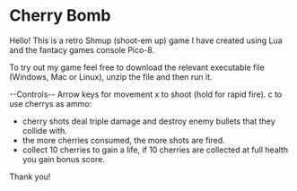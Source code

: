# Cherry Bomb
Hello! 
This is a retro Shmup (shoot-em up) game I have created using Lua and the fantacy games console Pico-8.

To try out my game feel free to download the relevant executable file (Windows, Mac or Linux), unzip the file and then run it. 

--Controls--
Arrow keys for movement
x to shoot (hold for rapid fire).
c to use cherrys as ammo:
- cherry shots deal triple damage and destroy enemy bullets that they collide with.
- the more cherries consumed, the more shots are fired.
- collect 10 cherries to gain a life, if 10 cherries are collected at full health you gain bonus score.


Thank you!

